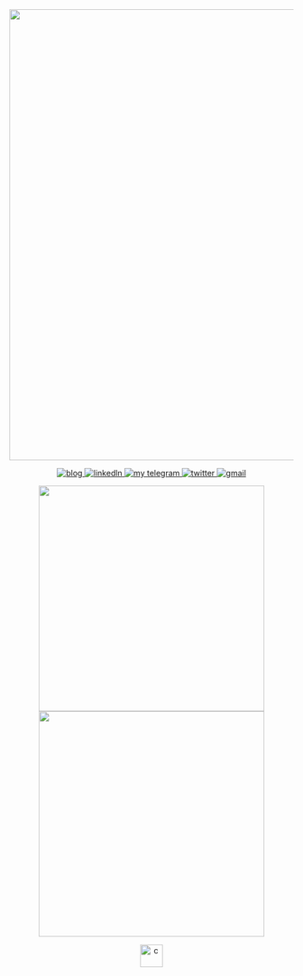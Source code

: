 <p align="center" style="margin: 0; padding:0">
  <img width="800px" style="margin: 0; padding:0" src="main.gif" border="0">
</p>

<p align="center">
  <a href="https://dev.to/kaetaen">
    <img alt="blog" src="https://img.shields.io/static/v1?label=Blog&message=dev.to/kaetaen&color=red&logo=dev.to&style=flat-square" />
  </a>
  <a href="https://www.linkedin.com/in/kaetaen">
    <img alt="linkedln" src="https://img.shields.io/static/v1?label=LinkedIn&message=/in/kaetaen&logo=linkedin&color=0F52BA&style=flat-square"/>
  </a>
  <a href="https://t.me/kaetaen">
     <img alt="my telegram" src="https://img.shields.io/static/v1?color=0096FF&label=Telegram&message=@kaetaen&logo=telegram&style=flat-square" />
  </a>
  <a href="https://twitter.com/kaetaen">
    <img alt="twitter" src="https://img.shields.io/static/v1?color=blue&logo=twitter&label=Twitter&message=@kaetaen&style=flat-square" />
  </a>
  <a href="mailto:rubensdossantos.dev@gmail.com">
    <img alt="gmail" src="https://img.shields.io/static/v1?color=FF5733&logo=gmail&label=Email&message=rubensdossantos.dev&style=flat-square" />
  </a>
</p>

<p align="center" style="margin: 0; padding:0">
  <img width="400px" src="https://github-readme-stats.vercel.app/api/top-langs/?username=kaetaen&hide=html&layout=compact&theme=codeSTACKr" />
  <img width="400px" src="https://github-readme-stats.vercel.app/api?username=kaetaen&theme=codeSTACKr&show_icons=true" />
</p>


<p align="center">
  <img src="https://devicons.github.io/devicon/devicon.git/icons/c/c-original.svg" alt="c" width="40" height="40"/>
</p>


